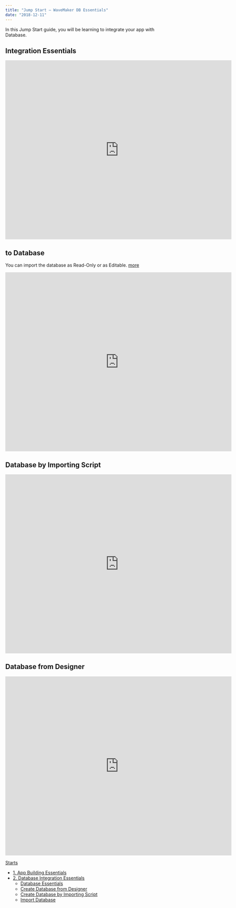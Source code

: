 ```yaml
---
title: "Jump Start – WaveMaker DB Essentials"
date: "2018-12-11"
---
```


In this Jump Start guide, you will be learning to integrate your app with Database.

## Integration Essentials

<iframe width="708" height="560" src="https://docs.google.com/presentation/d/e/2PACX-1vQEu_5htFSNeh8gmqnt8QznLrnRaC-CUG2Zgpou9XTKIinQdGT5IcgU6aXJvhx9XfqfI3asEoqrMGAW/embed?start=false&amp;loop=false&amp;delayms=3000" frameborder="0" allowfullscreen="allowfullscreen" mozallowfullscreen="mozallowfullscreen" webkitallowfullscreen="webkitallowfullscreen"></iframe>

## to Database

You can import the database as Read-Only or as Editable. [more](/learn/app-development/services/database-services/database-schema-import-modes/)

<iframe width="708" height="560" src="https://docs.google.com/presentation/d/e/2PACX-1vRCZXrfHQzWLfO66kMDbcINgjPZLviBm9uJiyxgKtrjS61kDpkFkMAQK1SVAwqdtiFNftnlSOWPzLlD/embed?start=false&amp;loop=false&amp;delayms=3000" frameborder="0" allowfullscreen="allowfullscreen" mozallowfullscreen="mozallowfullscreen" webkitallowfullscreen="webkitallowfullscreen"></iframe>

## Database by Importing Script

<iframe width="708" height="560" src="https://docs.google.com/presentation/d/e/2PACX-1vQJ-j5KYsWAxuD85HpfOdasnlShiyqs343HegTMBaF7FHvL4H7bTVaEKV7HmXeMprrNix0vcO9l2LPF/embed?start=false&amp;loop=false&amp;delayms=3000" frameborder="0" allowfullscreen="allowfullscreen" mozallowfullscreen="mozallowfullscreen" webkitallowfullscreen="webkitallowfullscreen"></iframe>

## Database from Designer

<iframe width="708" height="560" src="https://docs.google.com/presentation/d/e/2PACX-1vSj6saQsgOFLy7j-x600qT1H_joBoYw3WbSIfzEDSclOBtFDMTIYcbN0O11po87XkE9CETh23JcOyAK/embed?start=false&amp;loop=false&amp;delayms=3000" frameborder="0" allowfullscreen="allowfullscreen" mozallowfullscreen="mozallowfullscreen" webkitallowfullscreen="webkitallowfullscreen"></iframe>

[Starts](/learn/tutorials/)

- [1\. App Building Essentials](/learn/jump-start/jump-start-app-essentials/)
- [2\. Database Integration Essentials](#)
    - [Database Essentials](#essentials)
    - [Create Database from Designer](#designer)
    - [Create Database by Importing Script](#script)
    - [Import Database](#connect)
